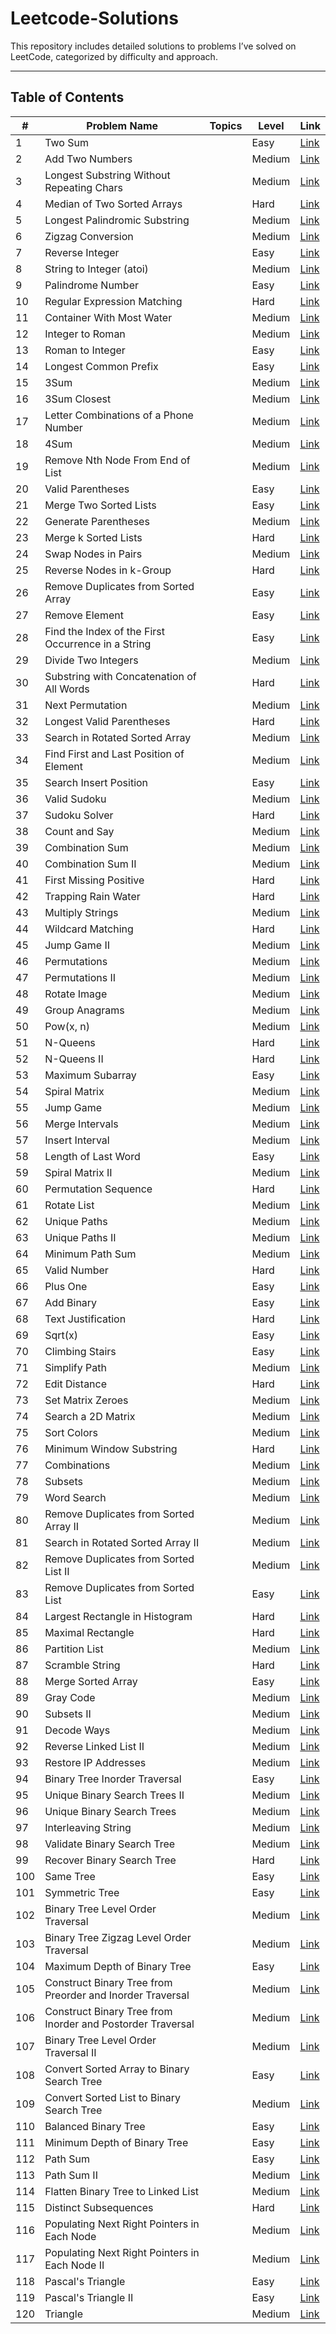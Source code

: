 # Leetcode-Solutions
This repository includes detailed solutions to problems I’ve solved on LeetCode, categorized by difficulty and approach.

---

## Table of Contents

| #   | Problem Name                               | Topics | Level | Link                                                              |
|-----|--------------------------------------------|--------|-------|-------------------------------------------------------------------|
| 1   | Two Sum                                    |        | Easy  | [Link](https://leetcode.com/problems/two-sum/)                   |
| 2   | Add Two Numbers                            |        | Medium| [Link](https://leetcode.com/problems/add-two-numbers/)           |
| 3   | Longest Substring Without Repeating Chars  |        | Medium| [Link](https://leetcode.com/problems/longest-substring-without-repeating-characters/) |
| 4   | Median of Two Sorted Arrays                |        | Hard  | [Link](https://leetcode.com/problems/median-of-two-sorted-arrays/) |
| 5   | Longest Palindromic Substring              |        | Medium| [Link](https://leetcode.com/problems/longest-palindromic-substring/) |
| 6   | Zigzag Conversion                          |        | Medium| [Link](https://leetcode.com/problems/zigzag-conversion/)         |
| 7   | Reverse Integer                            |        | Easy  | [Link](https://leetcode.com/problems/reverse-integer/)           |
| 8   | String to Integer (atoi)                   |        | Medium| [Link](https://leetcode.com/problems/string-to-integer-atoi/)    |
| 9   | Palindrome Number                          |        | Easy  | [Link](https://leetcode.com/problems/palindrome-number/)         |
| 10  | Regular Expression Matching                |        | Hard  | [Link](https://leetcode.com/problems/regular-expression-matching/) |
| 11  | Container With Most Water                  |        | Medium| [Link](https://leetcode.com/problems/container-with-most-water/) |
| 12  | Integer to Roman                           |        | Medium| [Link](https://leetcode.com/problems/integer-to-roman/)          |
| 13  | Roman to Integer                           |        | Easy  | [Link](https://leetcode.com/problems/roman-to-integer/)          |
| 14  | Longest Common Prefix                      |        | Easy  | [Link](https://leetcode.com/problems/longest-common-prefix/)      |
| 15  | 3Sum                                       |        | Medium| [Link](https://leetcode.com/problems/3sum/)                      |
| 16  | 3Sum Closest                               |        | Medium| [Link](https://leetcode.com/problems/3sum-closest/)              |
| 17  | Letter Combinations of a Phone Number      |        | Medium| [Link](https://leetcode.com/problems/letter-combinations-of-a-phone-number/) |
| 18  | 4Sum                                       |        | Medium| [Link](https://leetcode.com/problems/4sum/)                      |
| 19  | Remove Nth Node From End of List           |        | Medium| [Link](https://leetcode.com/problems/remove-nth-node-from-end-of-list/) |
| 20  | Valid Parentheses                          |        | Easy  | [Link](https://leetcode.com/problems/valid-parentheses/)         |
| 21  | Merge Two Sorted Lists                     |        | Easy   | [Link](https://leetcode.com/problems/merge-two-sorted-lists/)     |
| 22  | Generate Parentheses                       |        | Medium | [Link](https://leetcode.com/problems/generate-parentheses/)       |
| 23  | Merge k Sorted Lists                       |        | Hard   | [Link](https://leetcode.com/problems/merge-k-sorted-lists/)       |
| 24  | Swap Nodes in Pairs                        |        | Medium | [Link](https://leetcode.com/problems/swap-nodes-in-pairs/)        |
| 25  | Reverse Nodes in k-Group                   |        | Hard   | [Link](https://leetcode.com/problems/reverse-nodes-in-k-group/)   |
| 26  | Remove Duplicates from Sorted Array        |        | Easy   | [Link](https://leetcode.com/problems/remove-duplicates-from-sorted-array/) |
| 27  | Remove Element                              |        | Easy   | [Link](https://leetcode.com/problems/remove-element/)             |
| 28  | Find the Index of the First Occurrence in a String |   | Easy   | [Link](https://leetcode.com/problems/find-the-index-of-the-first-occurrence-in-a-string/) |
| 29  | Divide Two Integers                        |        | Medium | [Link](https://leetcode.com/problems/divide-two-integers/)        |
| 30  | Substring with Concatenation of All Words  |        | Hard   | [Link](https://leetcode.com/problems/substring-with-concatenation-of-all-words/) |
| 31  | Next Permutation                           |        | Medium | [Link](https://leetcode.com/problems/next-permutation/)           |
| 32  | Longest Valid Parentheses                  |        | Hard   | [Link](https://leetcode.com/problems/longest-valid-parentheses/)  |
| 33  | Search in Rotated Sorted Array             |        | Medium | [Link](https://leetcode.com/problems/search-in-rotated-sorted-array/) |
| 34  | Find First and Last Position of Element    |        | Medium | [Link](https://leetcode.com/problems/find-first-and-last-position-of-element-in-sorted-array/) |
| 35  | Search Insert Position                     |        | Easy   | [Link](https://leetcode.com/problems/search-insert-position/)     |
| 36  | Valid Sudoku                               |        | Medium | [Link](https://leetcode.com/problems/valid-sudoku/)               |
| 37  | Sudoku Solver                              |        | Hard   | [Link](https://leetcode.com/problems/sudoku-solver/)              |
| 38  | Count and Say                              |        | Medium | [Link](https://leetcode.com/problems/count-and-say/)              |
| 39  | Combination Sum                            |        | Medium | [Link](https://leetcode.com/problems/combination-sum/)            |
| 40  | Combination Sum II                         |        | Medium | [Link](https://leetcode.com/problems/combination-sum-ii/)         |
| 41  | First Missing Positive                     |        | Hard   | [Link](https://leetcode.com/problems/first-missing-positive/)     |
| 42  | Trapping Rain Water                        |        | Hard   | [Link](https://leetcode.com/problems/trapping-rain-water/)        |
| 43  | Multiply Strings                           |        | Medium | [Link](https://leetcode.com/problems/multiply-strings/)           |
| 44  | Wildcard Matching                          |        | Hard   | [Link](https://leetcode.com/problems/wildcard-matching/)          |
| 45  | Jump Game II                               |        | Medium | [Link](https://leetcode.com/problems/jump-game-ii/)               |
| 46  | Permutations                               |        | Medium | [Link](https://leetcode.com/problems/permutations/)               |
| 47  | Permutations II                            |        | Medium | [Link](https://leetcode.com/problems/permutations-ii/)            |
| 48  | Rotate Image                               |        | Medium | [Link](https://leetcode.com/problems/rotate-image/)               |
| 49  | Group Anagrams                             |        | Medium | [Link](https://leetcode.com/problems/group-anagrams/)             |
| 50  | Pow(x, n)                                  |        | Medium | [Link](https://leetcode.com/problems/powx-n/)                     |
| 51  | N-Queens                                   |        | Hard   | [Link](https://leetcode.com/problems/n-queens/)                   |
| 52  | N-Queens II                                |        | Hard   | [Link](https://leetcode.com/problems/n-queens-ii/)                |
| 53  | Maximum Subarray                           |        | Easy   | [Link](https://leetcode.com/problems/maximum-subarray/)           |
| 54  | Spiral Matrix                              |        | Medium | [Link](https://leetcode.com/problems/spiral-matrix/)              |
| 55  | Jump Game                                  |        | Medium | [Link](https://leetcode.com/problems/jump-game/)                  |
| 56  | Merge Intervals                            |        | Medium | [Link](https://leetcode.com/problems/merge-intervals/)            |
| 57  | Insert Interval                            |        | Medium | [Link](https://leetcode.com/problems/insert-interval/)            |
| 58  | Length of Last Word                        |        | Easy   | [Link](https://leetcode.com/problems/length-of-last-word/)        |
| 59  | Spiral Matrix II                           |        | Medium | [Link](https://leetcode.com/problems/spiral-matrix-ii/)           |
| 60  | Permutation Sequence                       |        | Hard   | [Link](https://leetcode.com/problems/permutation-sequence/)       |
| 61  | Rotate List                                |        | Medium | [Link](https://leetcode.com/problems/rotate-list/)                |
| 62  | Unique Paths                               |        | Medium | [Link](https://leetcode.com/problems/unique-paths/)               |
| 63  | Unique Paths II                            |        | Medium | [Link](https://leetcode.com/problems/unique-paths-ii/)            |
| 64  | Minimum Path Sum                           |        | Medium | [Link](https://leetcode.com/problems/minimum-path-sum/)           |
| 65  | Valid Number                               |        | Hard   | [Link](https://leetcode.com/problems/valid-number/)               |
| 66  | Plus One                                   |        | Easy   | [Link](https://leetcode.com/problems/plus-one/)                   |
| 67  | Add Binary                                 |        | Easy   | [Link](https://leetcode.com/problems/add-binary/)                 |
| 68  | Text Justification                         |        | Hard   | [Link](https://leetcode.com/problems/text-justification/)         |
| 69  | Sqrt(x)                                    |        | Easy   | [Link](https://leetcode.com/problems/sqrtx/)                      |
| 70  | Climbing Stairs                            |        | Easy   | [Link](https://leetcode.com/problems/climbing-stairs/)            |
| 71  | Simplify Path                              |        | Medium | [Link](https://leetcode.com/problems/simplify-path/)              |
| 72  | Edit Distance                              |        | Hard   | [Link](https://leetcode.com/problems/edit-distance/)              |
| 73  | Set Matrix Zeroes                          |        | Medium | [Link](https://leetcode.com/problems/set-matrix-zeroes/)          |
| 74  | Search a 2D Matrix                         |        | Medium | [Link](https://leetcode.com/problems/search-a-2d-matrix/)         |
| 75  | Sort Colors                                |        | Medium | [Link](https://leetcode.com/problems/sort-colors/)                |
| 76  | Minimum Window Substring                   |        | Hard   | [Link](https://leetcode.com/problems/minimum-window-substring/)   |
| 77  | Combinations                               |        | Medium | [Link](https://leetcode.com/problems/combinations/)               |
| 78  | Subsets                                    |        | Medium | [Link](https://leetcode.com/problems/subsets/)                    |
| 79  | Word Search                                |        | Medium | [Link](https://leetcode.com/problems/word-search/)                |
| 80  | Remove Duplicates from Sorted Array II     |        | Medium | [Link](https://leetcode.com/problems/remove-duplicates-from-sorted-array-ii/) |
| 81  | Search in Rotated Sorted Array II          |        | Medium | [Link](https://leetcode.com/problems/search-in-rotated-sorted-array-ii/) |
| 82  | Remove Duplicates from Sorted List II      |        | Medium | [Link](https://leetcode.com/problems/remove-duplicates-from-sorted-list-ii/) |
| 83  | Remove Duplicates from Sorted List         |        | Easy   | [Link](https://leetcode.com/problems/remove-duplicates-from-sorted-list/) |
| 84  | Largest Rectangle in Histogram             |        | Hard   | [Link](https://leetcode.com/problems/largest-rectangle-in-histogram/) |
| 85  | Maximal Rectangle                           |        | Hard   | [Link](https://leetcode.com/problems/maximal-rectangle/)         |
| 86  | Partition List                             |        | Medium | [Link](https://leetcode.com/problems/partition-list/)             |
| 87  | Scramble String                            |        | Hard   | [Link](https://leetcode.com/problems/scramble-string/)            |
| 88  | Merge Sorted Array                         |        | Easy   | [Link](https://leetcode.com/problems/merge-sorted-array/)         |
| 89  | Gray Code                                  |        | Medium | [Link](https://leetcode.com/problems/gray-code/)                  |
| 90  | Subsets II                                 |        | Medium | [Link](https://leetcode.com/problems/subsets-ii/)                 |
| 91  | Decode Ways                                |        | Medium | [Link](https://leetcode.com/problems/decode-ways/)                |
| 92  | Reverse Linked List II                     |        | Medium | [Link](https://leetcode.com/problems/reverse-linked-list-ii/)     |
| 93  | Restore IP Addresses                       |        | Medium | [Link](https://leetcode.com/problems/restore-ip-addresses/)       |
| 94  | Binary Tree Inorder Traversal              |        | Easy   | [Link](https://leetcode.com/problems/binary-tree-inorder-traversal/) |
| 95  | Unique Binary Search Trees II              |        | Medium | [Link](https://leetcode.com/problems/unique-binary-search-trees-ii/) |
| 96  | Unique Binary Search Trees                 |        | Medium | [Link](https://leetcode.com/problems/unique-binary-search-trees/) |
| 97  | Interleaving String                        |        | Medium | [Link](https://leetcode.com/problems/interleaving-string/)        |
| 98  | Validate Binary Search Tree                |        | Medium | [Link](https://leetcode.com/problems/validate-binary-search-tree/) |
| 99  | Recover Binary Search Tree                 |        | Hard   | [Link](https://leetcode.com/problems/recover-binary-search-tree/) |
| 100 | Same Tree                                  |        | Easy   | [Link](https://leetcode.com/problems/same-tree/)                  |
| 101  | Symmetric Tree                            |        | Easy   | [Link](https://leetcode.com/problems/symmetric-tree/)             |
| 102  | Binary Tree Level Order Traversal         |        | Medium | [Link](https://leetcode.com/problems/binary-tree-level-order-traversal/) |
| 103  | Binary Tree Zigzag Level Order Traversal  |        | Medium | [Link](https://leetcode.com/problems/binary-tree-zigzag-level-order-traversal/) |
| 104  | Maximum Depth of Binary Tree              |        | Easy   | [Link](https://leetcode.com/problems/maximum-depth-of-binary-tree/) |
| 105  | Construct Binary Tree from Preorder and Inorder Traversal |  | Medium | [Link](https://leetcode.com/problems/construct-binary-tree-from-preorder-and-inorder-traversal/) |
| 106  | Construct Binary Tree from Inorder and Postorder Traversal | | Medium | [Link](https://leetcode.com/problems/construct-binary-tree-from-inorder-and-postorder-traversal/) |
| 107  | Binary Tree Level Order Traversal II      |        | Medium | [Link](https://leetcode.com/problems/binary-tree-level-order-traversal-ii/) |
| 108  | Convert Sorted Array to Binary Search Tree|        | Easy   | [Link](https://leetcode.com/problems/convert-sorted-array-to-binary-search-tree/) |
| 109  | Convert Sorted List to Binary Search Tree |        | Medium | [Link](https://leetcode.com/problems/convert-sorted-list-to-binary-search-tree/) |
| 110  | Balanced Binary Tree                      |        | Easy   | [Link](https://leetcode.com/problems/balanced-binary-tree/)       |
| 111  | Minimum Depth of Binary Tree              |        | Easy   | [Link](https://leetcode.com/problems/minimum-depth-of-binary-tree/) |
| 112  | Path Sum                                   |        | Easy   | [Link](https://leetcode.com/problems/path-sum/)                   |
| 113  | Path Sum II                                |        | Medium | [Link](https://leetcode.com/problems/path-sum-ii/)                |
| 114  | Flatten Binary Tree to Linked List        |        | Medium | [Link](https://leetcode.com/problems/flatten-binary-tree-to-linked-list/) |
| 115  | Distinct Subsequences                     |        | Hard   | [Link](https://leetcode.com/problems/distinct-subsequences/)      |
| 116  | Populating Next Right Pointers in Each Node |      | Medium | [Link](https://leetcode.com/problems/populating-next-right-pointers-in-each-node/) |
| 117  | Populating Next Right Pointers in Each Node II |    | Medium | [Link](https://leetcode.com/problems/populating-next-right-pointers-in-each-node-ii/) |
| 118  | Pascal's Triangle                          |        | Easy   | [Link](https://leetcode.com/problems/pascals-triangle/)           |
| 119  | Pascal's Triangle II                       |        | Easy   | [Link](https://leetcode.com/problems/pascals-triangle-ii/)        |
| 120  | Triangle                                   |        | Medium | [Link](https://leetcode.com/problems/triangle/)                   |


